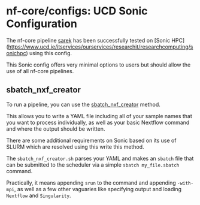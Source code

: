 # nf-core/configs: UCD Sonic Configuration

The nf-core pipeline [sarek](https://nf-co.re/sarek) has been successfully tested on [Sonic HPC] (https://www.ucd.ie/itservices/ourservices/researchit/researchcomputing/sonichpc) using this config.

This Sonic config offers very minimal options to users but should allow the use of all nf-core pipelines.

## sbatch_nxf_creator

To run a pipeline, you can use the [sbatch_nxf_creator](https://github.com/brucemoran/sbatch_nxf_creator) method.

This allows you to write a YAML file including all of your sample names that you want to process individually, as well as your basic Nextflow command and where the output should be written.

There are some additional requirements on Sonic based on its use of SLURM which are resolved using this write this method.

The `sbatch_nxf_creator.sh` parses your YAML and makes an `sbatch` file that can be submitted to the scheduler via a simple `sbatch my_file.sbatch` command.

Practically, it means appending `srun` to the command and appending `-with-mpi`, as well as a few other vaguaries like specifying output and loading `Nextflow` and `Singularity`.

